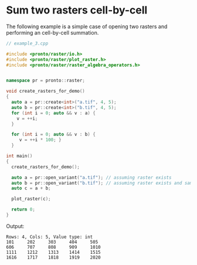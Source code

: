 # Sum two rasters cell-by-cell
The following example is a simple case of opening two rasters and performing an cell-by-cell summation.
```cpp
// example_3.cpp

#include <pronto/raster/io.h>
#include <pronto/raster/plot_raster.h>
#include <pronto/raster/raster_algebra_operators.h>


namespace pr = pronto::raster;

void create_rasters_for_demo()
{
  auto a = pr::create<int>("a.tif", 4, 5);
  auto b = pr::create<int>("b.tif", 4, 5);
  for (int i = 0; auto && v : a) { 
    v = ++i; 
  }

  for (int i = 0; auto && v : b) { 
     v = ++i * 100; }
  }

int main()
{
  create_rasters_for_demo();

  auto a = pr::open_variant("a.tif"); // assuming raster exists
  auto b = pr::open_variant("b.tif"); // assuming raster exists and same dimensions as "a.tif"
  auto c = a + b;

  plot_raster(c);

  return 0;
}
```
Output:
```
Rows: 4, Cols: 5, Value type: int
101     202     303     404     505
606     707     808     909     1010
1111    1212    1313    1414    1515
1616    1717    1818    1919    2020
```